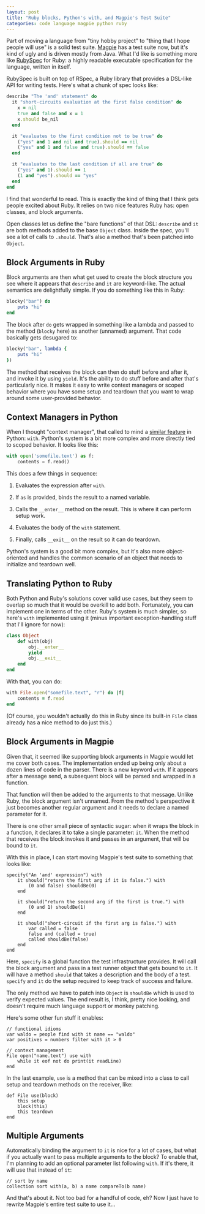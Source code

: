 ```yaml
---
layout: post
title: "Ruby blocks, Python's with, and Magpie's Test Suite"
categories: code language magpie python ruby
---
```

Part of moving a language from "tiny hobby project" to "thing that I hope
people will use" is a solid test suite. [Magpie](http://magpie.stuffwithstuff.com/) has a test suite now, but
it's kind of ugly and is driven mostly from Java. What I'd like is something
more like [RubySpec](http://www.rubyspec.org/) for Ruby: a highly readable executable specification
for the language, written in itself.

RubySpec is built on top of RSpec, a Ruby library that provides a DSL-like API
for writing tests. Here's what a chunk of spec looks like:

```ruby
describe "The 'and' statement" do
  it "short-circuits evaluation at the first false condition" do
    x = nil
    true and false and x = 1
    x.should be_nil
  end

  it "evaluates to the first condition not to be true" do
    ("yes" and 1 and nil and true).should == nil
    ("yes" and 1 and false and true).should == false
  end

  it "evaluates to the last condition if all are true" do
    ("yes" and 1).should == 1
    (1 and "yes").should == "yes"
  end
end
```

I find that wonderful to read. This is exactly the kind of thing that I think
gets people excited about Ruby. It relies on two nice features Ruby has: open
classes, and block arguments.

Open classes let us define the "bare functions" of that DSL: `describe` and
`it` are both methods added to the base `Object` class. Inside the spec,
you'll see a lot of calls to `.should`. That's also a method that's been
patched into `Object`.

## Block Arguments in Ruby

Block arguments are then what get used to create the block structure you see
where it appears that `describe` and `it` are keyword-like. The actual
semantics are delightfully simple. If you do something like this in Ruby:

```ruby
blocky("bar") do
    puts "hi"
end
```

The block after `do` gets wrapped in something like a lambda and passed to the
method (`blocky` here) as another (unnamed) argument. That code basically gets
desugared to:

```ruby
blocky("bar", lambda {
    puts "hi"
})
```

The method that receives the block can then do stuff before and after it, and
invoke it by using `yield`. It's the ability to do stuff before and after
that's particularly nice. It makes it easy to write context managers or scoped
behavior where you have some setup and teardown that you want to wrap around
some user-provided behavior.

## Context Managers in Python

When I thought "context manager", that called to mind a [similar feature](http://www.python.org/dev/peps/pep-0343/)
in Python: `with`. Python's system is a bit more complex and more directly
tied to scoped behavior. It looks like this:

```python
with open('somefile.text') as f:
    contents = f.read()
```

This does a few things in sequence:

  1. Evaluates the expression after `with`.

  2. If `as` is provided, binds the result to a named variable.

  3. Calls the `__enter__` method on the result. This is where it can perform setup work.

  4. Evaluates the body of the `with` statement.

  5. Finally, calls `__exit__` on the result so it can do teardown.

Python's system is a good bit more complex, but it's also more object-oriented
and handles the common scenario of an object that needs to initialize and
teardown well.

## Translating Python to Ruby

Both Python and Ruby's solutions cover valid use cases, but they seem to
overlap so much that it would be overkill to add both. Fortunately, you can
implement one in terms of the other. Ruby's system is much simpler, so here's
`with` implemented using it (minus important exception-handling stuff that
I'll ignore for now):

```ruby
class Object
    def with(obj)
        obj.__enter__
        yield
        obj.__exit__
    end
end
```

With that, you can do:

```ruby
with File.open("somefile.text", "r") do |f|
    contents = f.read
end
```

(Of course, you wouldn't actually do this in Ruby since its built-in `File`
class already has a nice method to do just this.)

## Block Arguments in Magpie

Given that, it seemed like supporting block arguments in Magpie would let me
cover both cases. The implementation ended up being only about a dozen lines
of code in the parser. There is a new keyword `with`. If it appears after a
message send, a subsequent block will be parsed and wrapped in a function.

That function will then be added to the arguments to that message. Unlike
Ruby, the block argument isn't unnamed. From the method's perspective it just
becomes another regular argument and it needs to declare a named parameter for
it.

There is one other small piece of syntactic sugar: when it wraps the block in
a function, it declares it to take a single parameter: `it`. When the method
that receives the block invokes it and passes in an argument, that will be
bound to `it`.

With this in place, I can start moving Magpie's test suite to something that
looks like:

```magpie
specify("An 'and' expression") with
    it should("return the first arg if it is false.") with
        (0 and false) shouldBe(0)
    end

    it should("return the second arg if the first is true.") with
        (0 and 1) shouldBe(1)
    end

    it should("short-circuit if the first arg is false.") with
        var called = false
        false and (called = true)
        called shouldBe(false)
    end
end
```

Here, `specify` is a global function the test infrastructure provides. It will
call the block argument and pass in a test runner object that gets bound to
`it`. It will have a method `should` that takes a description and the body of
a test. `specify` and `it` do the setup required to keep track of success and
failure.

The only method we have to patch into `Object` is `shouldBe` which is used to
verify expected values. The end result is, I think, pretty nice looking, and
doesn't require much language support or monkey patching.

Here's some other fun stuff it enables:

```magpie
// functional idioms
var waldo = people find with it name == "waldo"
var positives = numbers filter with it > 0

// context management
File open("name.text") use with
    while it eof not do print(it readLine)
end
```

In the last example, `use` is a method that can be mixed into a class to call
setup and teardown methods on the receiver, like:

```magpie
def File use(block)
    this setup
    block(this)
    this teardown
end
```

## Multiple Arguments

Automatically binding the argument to `it` is nice for a lot of cases, but
what if you actually want to pass multiple arguments to the block? To enable
that, I'm planning to add an optional parameter list following `with`. If it's
there, it will use that instead of `it`:

```magpie
// sort by name
collection sort with(a, b) a name compareTo(b name)
```

And that's about it. Not too bad for a handful of code, eh? Now I just have to
rewrite Magpie's entire test suite to use it&hellip;
